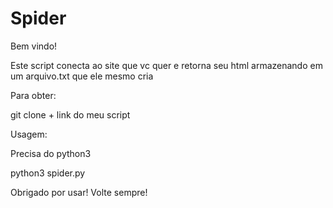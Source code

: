 
# Spider
Bem vindo!

Este script conecta ao site que vc quer
e retorna seu html armazenando
em um arquivo.txt que ele mesmo cria

Para obter:

git clone + link do meu script

Usagem:

Precisa do python3

python3 spider.py

Obrigado por usar!
Volte sempre!

